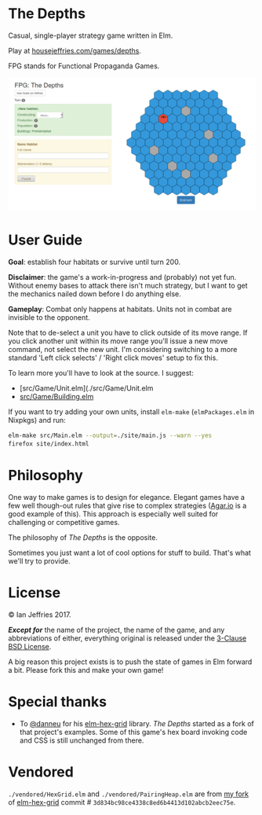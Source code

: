 # The Depths

Casual, single-player strategy game written in Elm.

Play at [housejeffries.com/games/depths](https://housejeffries.com/games/depths).

FPG stands for Functional Propaganda Games.

![screenshot](./screenshot.png)

# User Guide

**Goal**: establish four habitats or survive until turn 200.

**Disclaimer**: the game's a work-in-progress and (probably) not yet fun. Without enemy bases to attack there isn't much strategy, but I want to get the mechanics nailed down before I do anything else.

**Gameplay**: Combat only happens at habitats. Units not in combat are invisible to the opponent.

Note that to de-select a unit you have to click outside of its move range. If you click another unit within its move range you'll issue a new move command, not select the new unit. I'm considering switching to a more standard 'Left click selects' / 'Right click moves' setup to fix this.

To learn more you'll have to look at the source. I suggest:

+ [src/Game/Unit.elm](./src/Game/Unit.elm
+ [src/Game/Building.elm](./src/Game/Building.elm)

If you want to try adding your own units, install `elm-make` (`elmPackages.elm` in Nixpkgs) and run:

```sh
elm-make src/Main.elm --output=./site/main.js --warn --yes
firefox site/index.html
```

# Philosophy

One way to make games is to design for elegance. Elegant games have a few well though-out rules that give rise to complex strategies ([Agar.io](http://agar.io/) is a good example of this). This approach is especially well suited for challenging or competitive games.

The philosophy of _The Depths_ is the opposite.

Sometimes you just want a lot of cool options for stuff to build. That's what we'll try to provide.

# License

© Ian Jeffries 2017.

_**Except for**_ the name of the project, the name of the game, and any abbreviations of either, everything original is released under the [3-Clause BSD License](https://opensource.org/licenses/BSD-3-Clause).

A big reason this project exists is to push the state of games in Elm forward a bit. Please fork this and make your own game!

# Special thanks

+ To [@danneu](https://github.com/danneu/elm-hex-grid) for his [elm-hex-grid](https://github.com/danneu/elm-hex-grid) library. _The Depths_ started as a fork of that project's examples. Some of this game's hex board invoking code and CSS is still unchanged from there.

# Vendored

`./vendored/HexGrid.elm` and `./vendored/PairingHeap.elm` are from [my fork](https://github.com/seagreen/elm-hex-grid) of [elm-hex-grid](https://github.com/danneu/elm-hex-grid) commit # `3d834bc98ce4338c8ed6b4413d102abcb2eec75e`.
